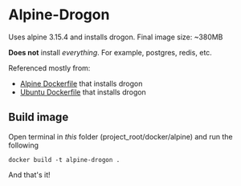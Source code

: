 # Alpine-Drogon

Uses alpine 3.15.4 and installs drogon.
Final image size: ~380MB

**Does not** install *everything*. For example, postgres, redis, etc.

Referenced mostly from:

- [Alpine Dockerfile](https://github.com/drogonframework/drogon/blob/master/docker/alpine/Dockerfile) that installs drogon
- [Ubuntu Dockerfile](https://github.com/drogonframework/drogon/blob/master/docker/ubuntu/Dockerfile) that installs drogon

## Build image

Open terminal in *this* folder (project_root/docker/alpine) and run the following

```shell
docker build -t alpine-drogon .
```

And that's it!
